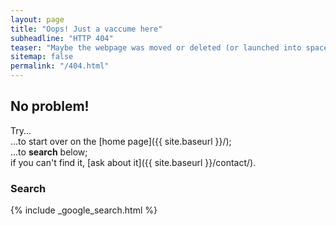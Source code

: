 ```yaml
---
layout: page
title: "Oops! Just a vaccume here"
subheadline: "HTTP 404"
teaser: "Maybe the webpage was moved or deleted (or launched into space); or did we repurpose it into a rocket body frame again...?"
sitemap: false
permalink: "/404.html"
---
```

## No problem!

Try...  
...to start over on the [home page]({{ site.baseurl }}/);  
...to **search** below;  
if you can't find it, [ask about it]({{ site.baseurl }}/contact/).

### Search

{% include _google_search.html %}
